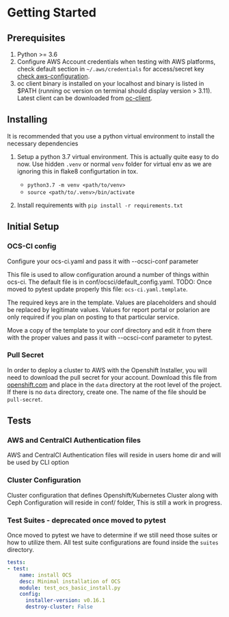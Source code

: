 
# Getting Started

## Prerequisites

1. Python >= 3.6
2. Configure AWS Account credentials when testing with AWS platforms,
   check default section in `~/.aws/credentials` for access/secret key
   [check aws-configuration](https://docs.aws.amazon.com/cli/latest/userguide/cli-configure-files.html).
3. oc client binary is installed on your localhost and binary is listed in $PATH
   (running oc version on terminal should display version > 3.11).
   Latest client can be downloaded from [oc-client](https://mirror.openshift.com/pub/openshift-v4/clients/ocp/latest/).

## Installing

It is recommended that you use a python virtual environment to install the necessary dependencies

1. Setup a python 3.7 virtual environment. This is actually quite easy to do
    now. Use hidden `.venv` or normal `venv` folder for virtual env as we are
    ignoring this in flake8 configurtation in tox.

    * `python3.7 -m venv <path/to/venv>`
    * `source <path/to/.venv>/bin/activate`

2. Install requirements with `pip install -r requirements.txt`

## Initial Setup

### OCS-CI config

Configure your ocs-ci.yaml and pass it with --ocsci-conf parameter

This file is used to allow configuration around a number of things within ocs-ci.
The default file is in conf/ocsci/default_config.yaml.
TODO: Once moved to pytest update properly this file: `ocs-ci.yaml.template`.

The required keys are in the template. Values are placeholders and should be replaced by legitimate values.
Values for report portal or polarion are only required if you plan on posting to that particular service.

Move a copy of the template to your conf directory and edit it from there with
the proper values and pass it with --ocsci-conf parameter to pytest.


### Pull Secret

In order to deploy a cluster to AWS with the Openshift Installer,
you will need to download the pull secret for your account.
Download this file from [openshift.com](https://cloud.openshift.com/clusters/install)
and place in the `data` directory at the root level of the project.
If there is no `data` directory, create one.
The name of the file should be `pull-secret`.

## Tests

### AWS and CentralCI Authentication files

AWS and CentralCI Authentication files will reside in users home dir and will be used by
CLI option

### Cluster Configuration

Cluster configuration that defines Openshift/Kubernetes Cluster along with Ceph Configuration
will reside in conf/ folder, This is still a work in progress.

### Test Suites - deprecated once moved to pytest

Once moved to pytest we have to determine if we still need those suites or how
to utilize them.
All test suite configurations are found inside the `suites` directory.

```yaml
tests:
- test:
    name: install OCS
    desc: Minimal installation of OCS
    module: test_ocs_basic_install.py
    config:
      installer-version: v0.16.1
      destroy-cluster: False
```

